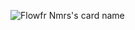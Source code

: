 ![Flowfr Nmrs's card name](https://cardivo.vercel.app/api?name=Flowfr%20Nmrs&description=Hi,%20I%27m%20a%20programmer%20and%20I%20haven%27t%20done%20anything%20with%20my%20life%20yet.?fontColor=%23ff3c78&image=https://avatars.githubusercontent.com/u/92493116?v=4?backgroundColor=%23000000&pattern=topography)
